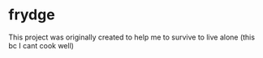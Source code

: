 # frydge
This project was originally created to help me to survive to live alone (this bc I cant cook well)
